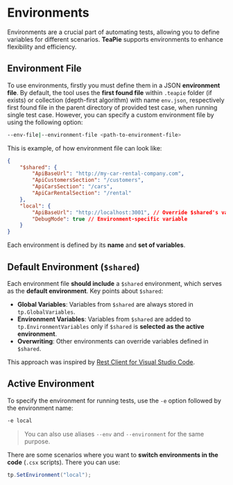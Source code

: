 # Environments

Environments are a crucial part of automating tests, allowing you to define variables for different scenarios. **TeaPie** supports environments to enhance flexibility and efficiency.

## Environment File

To use environments, firstly you must define them in a JSON **environment file**. By default, the tool uses the **first found file** within `.teapie` folder (if exists) or collection (depth-first algorithm) with name `env.json`, respectively first found file in the parent directory of provided test case, when running single test case. However, you can specify a custom environment file by using the following option:

```sh
--env-file|--environment-file <path-to-environment-file>
```

This is example, of how environment file can look like:

```json
{
    "$shared": {
        "ApiBaseUrl": "http://my-car-rental-company.com",
        "ApiCustomersSection": "/customers",
        "ApiCarsSection": "/cars",
        "ApiCarRentalSection": "/rental"
    },
    "local": {
        "ApiBaseUrl": "http://localhost:3001", // Override $shared's variable
        "DebugMode": true // Environment-specific variable
    }
}
```

Each environment is defined by its **name** and **set of variables**.

## Default Environment (`$shared`)

Each environment file **should include** a `$shared` environment, which serves as the **default environment**. Key points about `$shared`:

- **Global Variables**: Variables from `$shared` are always stored in `tp.GlobalVariables`.
- **Environment Variables**: Variables from `$shared` are added to `tp.EnvironmentVariables` only if `$shared` is **selected as the active environment**.
- **Overwriting**: Other environments can override variables defined in `$shared`.

This approach was inspired by [Rest Client for Visual Studio Code](https://marketplace.visualstudio.com/items?itemName=humao.rest-client#environments).

## Active Environment

To specify the environment for running tests, use the `-e` option followed by the environment name:

```sh
-e local
```

> You can also use aliases `--env` and `--environment` for the same purpose.

There are some scenarios where you want to **switch environments in the code** (`.csx` scripts). There you can use:

```csharp
tp.SetEnvironment("local");
```
